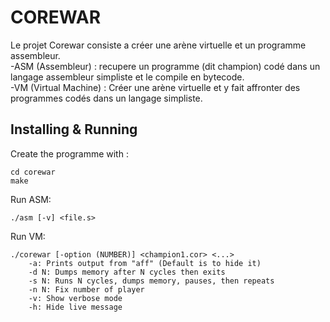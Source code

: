 # COREWAR

Le projet Corewar consiste a créer une arène virtuelle et un programme assembleur.
	<br/>-ASM (Assembleur) : recupere un programme (dit champion) codé dans un langage assembleur simpliste et le compile en bytecode.
	<br/>-VM (Virtual Machine) : Créer une arène virtuelle et y fait affronter des programmes codés dans un langage simpliste.

## Installing & Running

Create the programme with :

	cd corewar
	make

Run ASM:

	./asm [-v] <file.s>

Run VM:

	./corewar [-option (NUMBER)] <champion1.cor> <...>
		-a: Prints output from "aff" (Default is to hide it)
		-d N: Dumps memory after N cycles then exits
		-s N: Runs N cycles, dumps memory, pauses, then repeats
		-n N: Fix number of player
		-v: Show verbose mode
		-h: Hide live message
